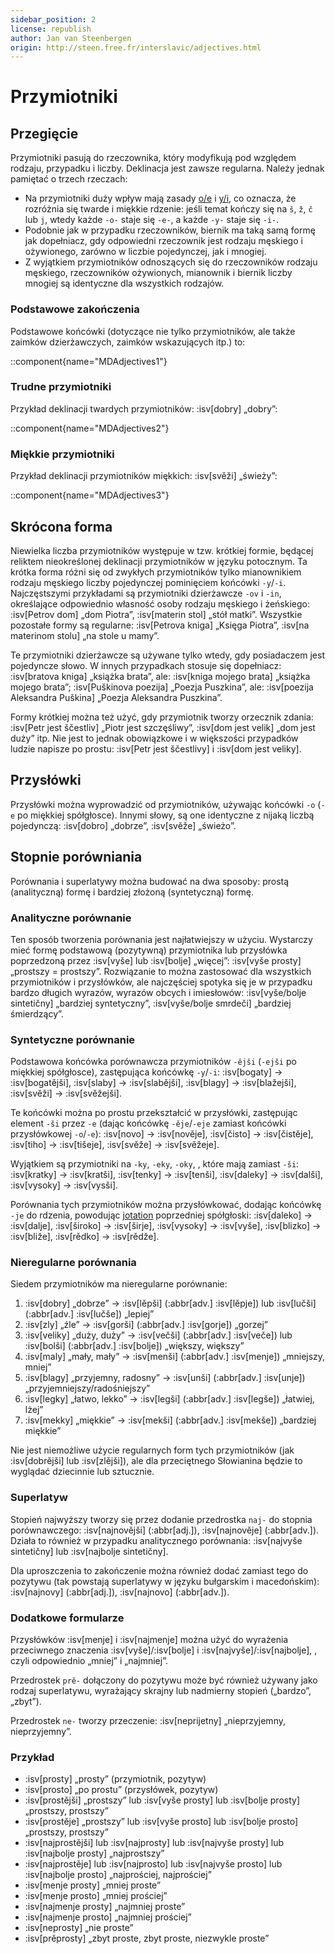 ```yaml
---
sidebar_position: 2
license: republish
author: Jan van Steenbergen
origin: http://steen.free.fr/interslavic/adjectives.html
---
```


# Przymiotniki

## Przegięcie

Przymiotniki pasują do rzeczownika, który modyfikują pod względem rodzaju, przypadku i liczby. Deklinacja jest zawsze regularna. Należy jednak pamiętać o trzech rzeczach:

- Na przymiotniki duży wpływ mają zasady [o/e][1] i [y/i][2], co oznacza, że rozróżnia się twarde i miękkie rdzenie: jeśli temat kończy się na `š`, `ž`, `č`  lub `j`, wtedy każde `-o-` staje się `-e-`, a każde `-y-` staje się `-i-`.
- Podobnie jak w przypadku rzeczowników, biernik ma taką samą formę jak dopełniacz, gdy odpowiedni rzeczownik jest rodzaju męskiego i ożywionego, zarówno w liczbie pojedynczej, jak i mnogiej.
- Z wyjątkiem przymiotników odnoszących się do rzeczowników rodzaju męskiego, rzeczowników ożywionych, mianownik i biernik liczby mnogiej są identyczne dla wszystkich rodzajów.

### Podstawowe zakończenia

Podstawowe końcówki (dotyczące nie tylko przymiotników, ale także zaimków dzierżawczych, zaimków wskazujących itp.) to:

::component{name="MDAdjectives1"}

### Trudne przymiotniki

Przykład deklinacji twardych przymiotników: :isv[dobry] „dobry”:

::component{name="MDAdjectives2"}

### Miękkie przymiotniki

Przykład deklinacji przymiotników miękkich: :isv[svěži] „świeży”:

::component{name="MDAdjectives3"}

## Skrócona forma

Niewielka liczba przymiotników występuje w tzw. krótkiej formie, będącej reliktem nieokreślonej deklinacji przymiotników w języku potocznym. Ta krótka forma różni się od zwykłych przymiotników tylko mianownikiem rodzaju męskiego liczby pojedynczej pominięciem końcówki `-y`/`-i`. Najczęstszymi przykładami są przymiotniki dzierżawcze `-ov` i `-in`, określające odpowiednio własność osoby rodzaju męskiego i żeńskiego: :isv[Petrov dom] „dom Piotra”, :isv[materin stol] „stół matki”. Wszystkie pozostałe formy są regularne: :isv[Petrova kniga] „Księga Piotra”, :isv[na materinom stolu] „na stole u mamy”.

Te przymiotniki dzierżawcze są używane tylko wtedy, gdy posiadaczem jest pojedyncze słowo. W innych przypadkach stosuje się dopełniacz: :isv[bratova kniga] „książka brata”, ale: :isv[kniga mojego brata] „książka mojego brata”; :isv[Puškinova poezija] „Poezja Puszkina”, ale: :isv[poezija Aleksandra Puškina] „Poezja Aleksandra Puszkina”.

Formy krótkiej można też użyć, gdy przymiotnik tworzy orzecznik zdania: :isv[Petr jest ščestliv] „Piotr jest szczęśliwy”, :isv[dom jest velik] „dom jest duży” itp. Nie jest to jednak obowiązkowe i w większości przypadków ludzie napisze po prostu: :isv[Petr jest ščestlivy] i :isv[dom jest veliky].

## Przysłówki

Przysłówki można wyprowadzić od przymiotników, używając końcówki `-o` (`-e` po miękkiej spółgłosce). Innymi słowy, są one identyczne z nijaką liczbą pojedynczą: :isv[dobro] „dobrze”, :isv[svěže] „świeżo”.

## Stopnie porówniania

Porównania i superlatywy można budować na dwa sposoby: prostą (analityczną) formę i bardziej złożoną (syntetyczną) formę.

### Analityczne porównanie

Ten sposób tworzenia porównania jest najłatwiejszy w użyciu. Wystarczy mieć formę podstawową (pozytywną) przymiotnika lub przysłówka poprzedzoną przez :isv[vyše] lub :isv[bolje] „więcej”: :isv[vyše prosty] „prostszy = prostszy”. Rozwiązanie to można zastosować dla wszystkich przymiotników i przysłówków, ale najczęściej spotyka się je w przypadku bardzo długich wyrazów, wyrazów obcych i imiesłowów: :isv[vyše/bolje sintetičny] „bardziej syntetyczny”, :isv[vyše/bolje smrdeči] „bardziej śmierdzący”.

### Syntetyczne porównanie

Podstawowa końcówka porównawcza przymiotników `-ějši` (`-ejši` po miękkiej spółgłosce), zastępująca końcówkę `-y`/`-i`: :isv[bogaty] → :isv[bogatějši], :isv[slaby]  → :isv[slabějši], :isv[blagy]  → :isv[blažejši], :isv[svěži]  → :isv[svěžejši].

Te końcówki można po prostu przekształcić w przysłówki, zastępując element `-ši` przez `-e` (dając końcówkę `-ěje`/`-eje` zamiast końcówki przysłówkowej `-o`/`-e`): :isv[novo] → :isv[nověje], :isv[čisto]  → :isv[čistěje], :isv[tiho]  → :isv[tišeje], :isv[svěže] → :isv[svěžeje].

Wyjątkiem są przymiotniki na `-ky`, `-eky`, `-oky`, , które mają zamiast `-ši`: :isv[kratky] → :isv[kratši], :isv[tenky]  → :isv[tenši], :isv[daleky]  → :isv[dalši], :isv[vysoky]  → :isv[vysši].

Porównania tych przymiotników można przysłówkować, dodając końcówkę `-je` do rdzenia, powodując [jotation][3] poprzedniej spółgłoski: :isv[daleko] → :isv[dalje], :isv[široko]  → :isv[širje], :isv[vysoky]  → :isv[vyše], :isv[blizko]  → :isv[bliže], :isv[rědko]  → :isv[rědže].

### Nieregularne porównania

Siedem przymiotników ma nieregularne porównanie:

1. :isv[dobry] „dobrze” → :isv[lěpši] (:abbr[adv.] :isv[lěpje]) lub :isv[lučši] (:abbr[adv.] :isv[lučše]) „lepiej”
2. :isv[zly] „źle” → :isv[gorši] (:abbr[adv.] :isv[gorje]) „gorzej”
3. :isv[veliky] „duży, duży” → :isv[večši] (:abbr[adv.] :isv[veče]) lub :isv[bolši] (:abbr[adv.] :isv[bolje]) „większy, większy”
4. :isv[maly] „mały, mały” → :isv[menši] (:abbr[adv.] :isv[menje]) „mniejszy, mniej”
5. :isv[blagy] „przyjemny, radosny” → :isv[unši] (:abbr[adv.] :isv[unje]) „przyjemniejszy/radośniejszy”
6. :isv[legky] „łatwo, lekko” → :isv[legši] (:abbr[adv.] :isv[legše]) „łatwiej, lżej”
7. :isv[mekky] „miękkie” → :isv[mekši] (:abbr[adv.] :isv[mekše]) „bardziej miękkie”

Nie jest niemożliwe użycie regularnych form tych przymiotników (jak :isv[dobrějši] lub :isv[zlějši]), ale dla przeciętnego Słowianina będzie to wyglądać dziecinnie lub sztucznie.

### Superlatyw

Stopień najwyższy tworzy się przez dodanie przedrostka `naj-` do stopnia porównawczego: :isv[najnovějši] (:abbr[adj.]), :isv[najnověje] (:abbr[adv.]). Działa to również w przypadku analitycznego porównania: :isv[najvyše sintetičny] lub :isv[najbolje sintetičny].

Dla uproszczenia to zakończenie można również dodać zamiast tego do pozytywu (tak powstają superlatywy w języku bułgarskim i macedońskim): :isv[najnovy] (:abbr[adj.]), :isv[najnovo] (:abbr[adv.]).

### Dodatkowe formularze

Przysłówków :isv[menje] i :isv[najmenje] można użyć do wyrażenia przeciwnego znaczenia :isv[vyše]/:isv[bolje]  i :isv[najvyše]/:isv[najbolje], , czyli odpowiednio „mniej” i „najmniej”.

Przedrostek `prě-` dołączony do pozytywu może być również używany jako rodzaj superlatywu, wyrażający skrajny lub nadmierny stopień („bardzo”, „zbyt”).

Przedrostek `ne-` tworzy przeczenie: :isv[neprijetny] „nieprzyjemny, nieprzyjemny”.

### Przykład

- :isv[prosty] „prosty” (przymiotnik, pozytyw)
- :isv[prosto] „po prostu” (przysłówek, pozytyw)
- :isv[prostějši] „prostszy” lub :isv[vyše prosty] lub :isv[bolje prosty] „prostszy, prostszy”
- :isv[prostěje] „prostszy” lub :isv[vyše prosto] lub :isv[bolje prosto] „prostszy, prostszy”
- :isv[najprostějši] lub :isv[najprosty] lub :isv[najvyše prosty] lub :isv[najbolje prosty] „najprostszy”
- :isv[najprostěje] lub :isv[najprosto] lub :isv[najvyše prosto] lub :isv[najbolje prosto] „najprościej, najprościej”
- :isv[menje prosty] „mniej proste”
- :isv[menje prosto] „mniej prościej”
- :isv[najmenje prosty] „najmniej proste”
- :isv[najmenje prosto] „najmniej prościej”
- :isv[neprosty] „nie proste”
- :isv[prěprosty] „zbyt proste, zbyt proste, niezwykle proste”

[1]: ../phonology.md#o--e

[2]: ../phonology.md#y--ie

[3]: ../phonology.md#iotation
